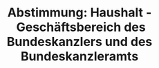 ---
abstimmung:
  abstimmung: 1
  bundestagssitzung: 69
  datum: 23. November 2022
  legislaturperiode: 20
categories:
- Todo
data:
- title: Abstimmungsergebnis 20221123_1.pdf
  url: /res/2025-btw/abstimmungsergebnisse/20221123_1.pdf
- title: Abstimmungsergebnis 20221123_1_xls.xlsx
  url: /res/2025-btw/abstimmungsergebnisse/20221123_1_xls.xlsx
- title: Abstimmungsergebnis 20221123_1_xls.csv
  url: /res/2025-btw/abstimmungsergebnisse_csv/20221123_1_xls.csv
documents:
- local: /res/2025-btw/drucksachen/2003100.pdf
  summary: null
  title: Drucksache 20/3100
  url: https://dserver.bundestag.de/btd/20/031/2003100.pdf
- local: /res/2025-btw/drucksachen/2003102.pdf
  summary: '### Bundesregierung: Stellungnahme des Bundesrates zum Haushaltsgesetzentwurf
    2023


    Die Bundesregierung antwortet auf die Stellungnahme des Bundesrates zum Entwurf
    des Haushaltsgesetzes 2023 und Finanzplan 2022-2026.  Der Bundesrat äußert Bedenken
    bezüglich wirtschaftlicher Risiken, der Preisentwicklung und der finanziellen
    Belastungen für Länder und Kommunen.


    **Kernpunkte und Ziele:**


    * Berücksichtigung wirtschaftlicher Risiken und Preisentwicklung

    * Finanzierung der Sicherheits- und Klimapolitik

    * Entlastung der Länder und Kommunen

    * Förderung der frühkindlichen Bildung

    * Unterstützung der Geflüchteten aus der Ukraine

    * Finanzierung des öffentlichen Nahverkehrs

    * Entlastung der Kommunen im Osten'
  title: Drucksache 20/3102
  url: https://dserver.bundestag.de/btd/20/031/2003102.pdf
- local: /res/2025-btw/drucksachen/2003504.pdf
  summary: '### Beschlussempfehlung des Haushaltsausschusses


    Der Haushaltsausschuss empfiehlt die Annahme des Entwurfs des Bundeshaushaltsplans
    2023, Einzelplan 04 (Bundeskanzleramt), mit geringfügigen Änderungen gegenüber
    dem ursprünglichen Entwurf.


    **Kernpunkte und Ziele:**


    * Annahme des Einzelplans 04 mit Änderungen

    * Berücksichtigung von Beschlüssen des Haushaltsausschusses'
  title: Drucksache 20/3504
  url: https://dserver.bundestag.de/btd/20/035/2003504.pdf
- local: /res/2025-btw/drucksachen/2003526.pdf
  summary: '### Ergänzungsdrucksache des Haushaltsausschusses


    Diese Drucksache enthält Ergänzungen zu den Beschlussempfehlungen des Haushaltsausschusses
    zum Entwurf eines Gesetzes über die Feststellung des Bundeshaushaltsplans für
    das Haushaltsjahr 2023.  Die Ergänzungen betreffen die Einzelpläne aller Bundesministerien
    und -behörden.


    **Kernpunkte und Ziele:**


    * Annahme der geänderten Einzelpläne

    * Anpassung der Abschlusssummen'
  title: Drucksache 20/3526
  url: https://dserver.bundestag.de/btd/20/035/2003526.pdf
ergebnis:
  AfD:
    enthaltung: 0
    gesamt: 78
    ja: 0
    nein: 70
    nichtabgegeben: 8
    ungueltig: 0
  Bündnis 90/Die Grünen:
    enthaltung: 0
    gesamt: 118
    ja: 106
    nein: 0
    nichtabgegeben: 12
    ungueltig: 0
  CDU/CSU:
    enthaltung: 1
    gesamt: 197
    ja: 0
    nein: 190
    nichtabgegeben: 6
    ungueltig: 0
  Die Linke:
    enthaltung: 0
    gesamt: 39
    ja: 0
    nein: 36
    nichtabgegeben: 3
    ungueltig: 0
  FDP:
    enthaltung: 0
    gesamt: 92
    ja: 89
    nein: 0
    nichtabgegeben: 3
    ungueltig: 0
  Fraktionslos:
    enthaltung: 0
    gesamt: 6
    ja: 1
    nein: 3
    nichtabgegeben: 2
    ungueltig: 0
  SPD:
    enthaltung: 0
    gesamt: 206
    ja: 191
    nein: 0
    nichtabgegeben: 15
    ungueltig: 0
layout: abstimmung
links:
- title: Link zu bundestag.de
  url: https://www.bundestag.de/parlament/plenum/abstimmung/abstimmung?id=820
preview: 'Deutscher Bundestag


  69. Sitzung des Deutschen Bundestages

  am Mittwoch, 23. November 2022


  Endgültiges Ergebnis der Namentlichen Abstimmung Nr. 1


  Entwurf eines Gesetzes über die Feststellung des Bundeshaushaltsplans für das

  Haushaltsjahr 2023 (Haushaltsgesetz 2023)

  Einzelplan 04

  Geschäftsbereich des Bundeskanzlers und des Bundeskanzleramts

  Drs. 20/3100, 20/3102, 20/3504 und 20/3526'
tags:
- Todo
title: 'Abstimmung: Haushalt - Geschäftsbereich des Bundeskanzlers und des Bundeskanzleramts'
---